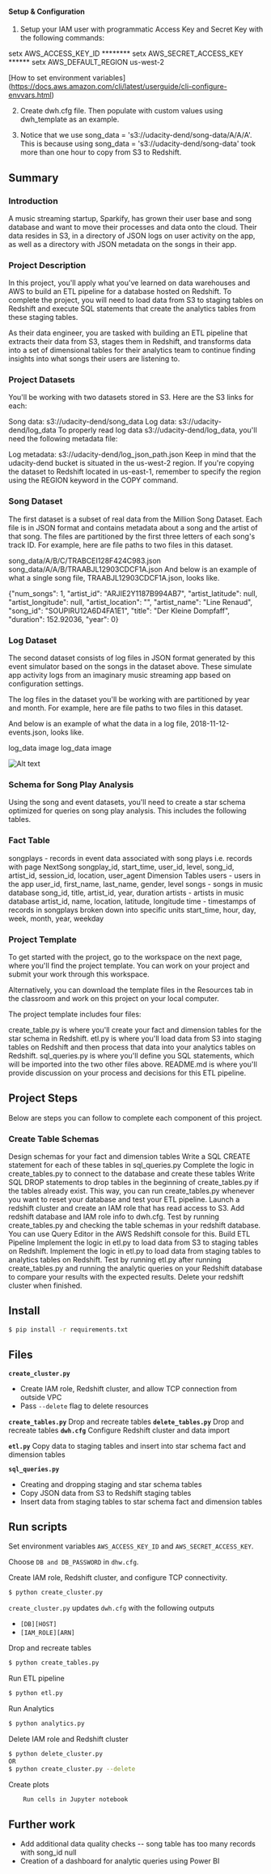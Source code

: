 





#### Setup & Configuration
1. Setup your IAM user with programmatic Access Key and Secret Key with the following commands:

setx AWS_ACCESS_KEY_ID ********
setx AWS_SECRET_ACCESS_KEY ******
setx AWS_DEFAULT_REGION us-west-2

 [How to set environment variables] (https://docs.aws.amazon.com/cli/latest/userguide/cli-configure-envvars.html)

2. Create dwh.cfg file. Then populate with custom values using dwh_template as an example.

3. Notice that we use song_data = 's3://udacity-dend/song-data/A/A/A'. This is because using song_data = 's3://udacity-dend/song-data' 
took more than one hour to copy from S3 to Redshift.
 
## Summary

### Introduction
A music streaming startup, Sparkify, has grown their user base and song database and want to move their processes and data onto the cloud. Their data resides in S3, in a directory of JSON logs on user activity on the app, as well as a directory with JSON metadata on the songs in their app.

### Project Description
In this project, you'll apply what you've learned on data warehouses and AWS to build an ETL pipeline for a database hosted on Redshift. To complete the project, you will need to load data from S3 to staging tables on Redshift and execute SQL statements that create the analytics tables from these staging tables.

As their data engineer, you are tasked with building an ETL pipeline that extracts their data from S3, stages them in Redshift, and transforms data into a set of dimensional tables for their analytics team to continue finding insights into what songs their users are listening to.

### Project Datasets
You'll be working with two datasets stored in S3. Here are the S3 links for each:

Song data: s3://udacity-dend/song_data
Log data: s3://udacity-dend/log_data
To properly read log data s3://udacity-dend/log_data, you'll need the following metadata file:

Log metadata: s3://udacity-dend/log_json_path.json
Keep in mind that the udacity-dend bucket is situated in the us-west-2 region. If you're copying the dataset to Redshift located in us-east-1, remember to specify the region using the REGION keyword in the COPY command.

### Song Dataset
The first dataset is a subset of real data from the Million Song Dataset. Each file is in JSON format and contains metadata about a song and the artist of that song. The files are partitioned by the first three letters of each song's track ID. For example, here are file paths to two files in this dataset.

song_data/A/B/C/TRABCEI128F424C983.json
song_data/A/A/B/TRAABJL12903CDCF1A.json
And below is an example of what a single song file, TRAABJL12903CDCF1A.json, looks like.


{"num_songs": 1, "artist_id": "ARJIE2Y1187B994AB7", "artist_latitude": null, "artist_longitude": null, "artist_location": "", "artist_name": "Line Renaud", "song_id": "SOUPIRU12A6D4FA1E1", "title": "Der Kleine Dompfaff", "duration": 152.92036, "year": 0}

### Log Dataset
The second dataset consists of log files in JSON format generated by this event simulator based on the songs in the dataset above. These simulate app activity logs from an imaginary music streaming app based on configuration settings.

The log files in the dataset you'll be working with are partitioned by year and month. For example, here are file paths to two files in this dataset.


And below is an example of what the data in a log file, 2018-11-12-events.json, looks like.

log_data image
log_data image


![Alt text](./images/image.png)

### Schema for Song Play Analysis
Using the song and event datasets, you'll need to create a star schema optimized for queries on song play analysis. This includes the following tables.

### Fact Table
songplays - records in event data associated with song plays i.e. records with page NextSong
songplay_id, start_time, user_id, level, song_id, artist_id, session_id, location, user_agent
Dimension Tables
users - users in the app
user_id, first_name, last_name, gender, level
songs - songs in music database
song_id, title, artist_id, year, duration
artists - artists in music database
artist_id, name, location, latitude, longitude
time - timestamps of records in songplays broken down into specific units
start_time, hour, day, week, month, year, weekday


### Project Template
To get started with the project, go to the workspace on the next page, where you'll find the project template. You can work on your project and submit your work through this workspace.

Alternatively, you can download the template files in the Resources tab in the classroom and work on this project on your local computer.

The project template includes four files:

create_table.py is where you'll create your fact and dimension tables for the star schema in Redshift.
etl.py is where you'll load data from S3 into staging tables on Redshift and then process that data into your analytics tables on Redshift.
sql_queries.py is where you'll define you SQL statements, which will be imported into the two other files above.
README.md is where you'll provide discussion on your process and decisions for this ETL pipeline.



## Project Steps
Below are steps you can follow to complete each component of this project.

### Create Table Schemas
Design schemas for your fact and dimension tables
Write a SQL CREATE statement for each of these tables in sql_queries.py
Complete the logic in create_tables.py to connect to the database and create these tables
Write SQL DROP statements to drop tables in the beginning of create_tables.py if the tables already exist. This way, you can run create_tables.py whenever you want to reset your database and test your ETL pipeline.
Launch a redshift cluster and create an IAM role that has read access to S3.
Add redshift database and IAM role info to dwh.cfg.
Test by running create_tables.py and checking the table schemas in your redshift database. You can use Query Editor in the AWS Redshift console for this.
Build ETL Pipeline
Implement the logic in etl.py to load data from S3 to staging tables on Redshift.
Implement the logic in etl.py to load data from staging tables to analytics tables on Redshift.
Test by running etl.py after running create_tables.py and running the analytic queries on your Redshift database to compare your results with the expected results.
Delete your redshift cluster when finished.




## Install

```bash
$ pip install -r requirements.txt
```

## Files

**`create_cluster.py`**

* Create IAM role, Redshift cluster, and allow TCP connection from outside VPC
* Pass `--delete` flag to delete resources

**`create_tables.py`**  Drop and recreate tables
**`delete_tables.py`**  Drop and recreate tables
**`dwh.cfg`**           Configure Redshift cluster and data import

**`etl.py`**            Copy data to staging tables and insert into star schema fact and dimension tables

**`sql_queries.py`**

* Creating and dropping staging and star schema tables
* Copy JSON data from S3 to Redshift staging tables
* Insert data from staging tables to star schema fact and dimension tables

## Run scripts

Set environment variables `AWS_ACCESS_KEY_ID` and `AWS_SECRET_ACCESS_KEY`.

Choose `DB and DB_PASSWORD` in `dhw.cfg`.

Create IAM role, Redshift cluster, and configure TCP connectivity.

```bash
$ python create_cluster.py
```

`create_cluster.py` updates `dwh.cfg` with the following outputs
* `[DB][HOST]`
* `[IAM_ROLE][ARN]`

Drop and recreate tables

```bash
$ python create_tables.py
```

Run ETL pipeline

```bash
$ python etl.py
```

Run Analytics 

```bash
$ python analytics.py
```

Delete IAM role and Redshift cluster
```bash
$ python delete_cluster.py
OR
$ python create_cluster.py --delete
```

Create plots
```bash
    Run cells in Jupyter notebook
```

## Further work

* Add additional data quality checks -- song table has too many records with song_id null
* Creation of a dashboard for analytic queries using Power BI

